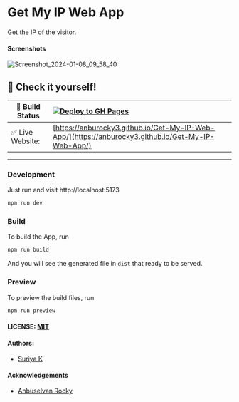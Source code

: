 # Get My IP Web App

Get the IP of the visitor.

#### Screenshots

![Screenshot_2024-01-08_09_58_40](https://github.com/anburocky3/Get-My-IP-Web-App/assets/53015384/4735cd17-5bb8-443a-acc9-25789daed704)


## 🎉 Check it yourself!

| 🚧 Build Status  | [![Deploy to GH Pages](https://github.com/anburocky3/Get-My-IP-Web-App/actions/workflows/deploy.yml/badge.svg)](https://github.com/anburocky3/Get-My-IP-Web-App/actions/workflows/deploy.yml) |
| ---------------- | :-------------------------------------------------------------------------------------------------------------------------------------------------------------------------------------------- |
| ✅ Live Website: | [https://anburocky3.github.io/Get-My-IP-Web-App/](https://anburocky3.github.io/Get-My-IP-Web-App/)                                                                                            |

---

### Development

Just run and visit http://localhost:5173

```bash
npm run dev
```

### Build

To build the App, run

```bash
npm run build
```

And you will see the generated file in `dist` that ready to be served.

### Preview

To preview the build files, run

```bash
npm run preview
```

#### LICENSE: [MIT](./LICENSE)

#### Authors:

- [Suriya K](https://github.com/SuriyaMassMsd)

#### Acknowledgements

- [Anbuselvan Rocky](https://fb.me/anburocky3)